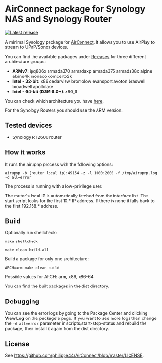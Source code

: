 # AirConnect package for Synology NAS and Synology Router

[![Latest release](https://img.shields.io/github/release/bandesz/AirConnect-Synology.svg)](https://github.com/bandesz/AirConnect-Synology/releases/latest)

A minimal Synology package for [AirConnect](https://github.com/philippe44/AirConnect
). It allows you to use AirPlay to stream to UPnP/Sonos devices.

You can find the available packages under [Releases](https://github.com/bandesz/AirConnect-Synology/releases) for three different architecture groups:
 * **ARMv7**: ipq806x armada370 armadaxp armada375 armada38x alpine alpine4k monaco comcerto2k
 * **Intel - 32-bit**: x86 cedarview bromolow evansport avoton braswell broadwell apollolake
 * **Intel - 64-bit (DSM 6.0+)**: x86_6

You can check which architecture you have [here](https://www.synology.com/en-uk/knowledgebase/DSM/tutorial/General/What_kind_of_CPU_does_my_NAS_have).

For the Synology Routers you should use the ARM version.

## Tested devices

* Synology RT2600 router

## How it works

It runs the airupnp process with the following options:

```
airupnp -b [router local ip]:49154 -z -l 1000:2000 -f /tmp/airupnp.log -d all=error
```

The process is running with a low-privilege user.

The router's local IP is automatically fetched from the interface list. The start script looks for the first 10.* IP address. If there is none it falls back to the first 192.168.* address.

## Build

Optionally run shellcheck:
```
make shellcheck
```

```
make clean build-all
```

Build a package for only one architecture:

```
ARCH=arm make clean build
```

Possible values for ARCH: arm, x86, x86-64

You can find the built packages in the dist directory.

## Debugging

You can see the error logs by going to the Package Center and clicking **View Log** on the package's page.
If you want to see more logs then change the ```-d all=error``` parameter in scripts/start-stop-status and rebuild the package, then install it again from the dist directory.

## License

See https://github.com/philippe44/AirConnect/blob/master/LICENSE.
